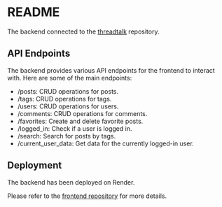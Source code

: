 # README

The backend connected to the [threadtalk](https://github.com/lavanyagarg112/threadtalk) repository.

## API Endpoints

The backend provides various API endpoints for the frontend to interact with. Here are some of the main endpoints:

- /posts: CRUD operations for posts.
- /tags: CRUD operations for tags.
- /users: CRUD operations for users.
- /comments: CRUD operations for comments.
- /favorites: Create and delete favorite posts.
- /logged_in: Check if a user is logged in.
- /search: Search for posts by tags.
- /current_user_data: Get data for the currently logged-in user.

## Deployment

The backend has been deployed on Render.

Please refer to the [frontend repository](https://github.com/lavanyagarg112/threadtalk) for more details.
